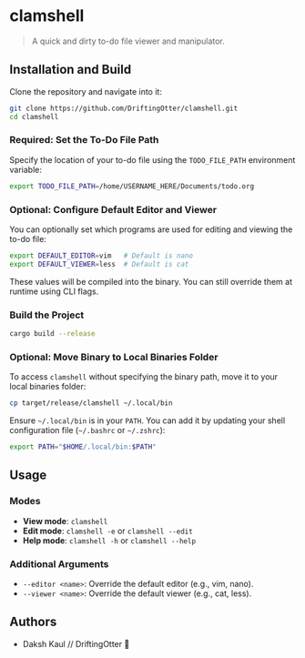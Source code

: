 # clamshell

> A quick and dirty to-do file viewer and manipulator. 

## Installation and Build

Clone the repository and navigate into it:

```bash
git clone https://github.com/DriftingOtter/clamshell.git
cd clamshell
```

### Required: Set the To-Do File Path

Specify the location of your to-do file using the `TODO_FILE_PATH` environment variable:

```bash
export TODO_FILE_PATH=/home/USERNAME_HERE/Documents/todo.org
```

### Optional: Configure Default Editor and Viewer

You can optionally set which programs are used for editing and viewing the to-do file:

```bash
export DEFAULT_EDITOR=vim   # Default is nano
export DEFAULT_VIEWER=less  # Default is cat
```

These values will be compiled into the binary. You can still override them at runtime using CLI flags.

### Build the Project

```bash
cargo build --release
```

### Optional: Move Binary to Local Binaries Folder

To access `clamshell` without specifying the binary path, move it to your local binaries folder:

```bash
cp target/release/clamshell ~/.local/bin
```

Ensure `~/.local/bin` is in your `PATH`. You can add it by updating your shell configuration file (`~/.bashrc` or `~/.zshrc`):

```bash
export PATH="$HOME/.local/bin:$PATH"
```

## Usage

### Modes

- **View mode**: `clamshell`
- **Edit mode**: `clamshell -e` or `clamshell --edit`
- **Help mode**: `clamshell -h` or `clamshell --help`

### Additional Arguments

- `--editor <name>`: Override the default editor (e.g., vim, nano).
- `--viewer <name>`: Override the default viewer (e.g., cat, less).

## Authors

- Daksh Kaul // DriftingOtter 🦦

